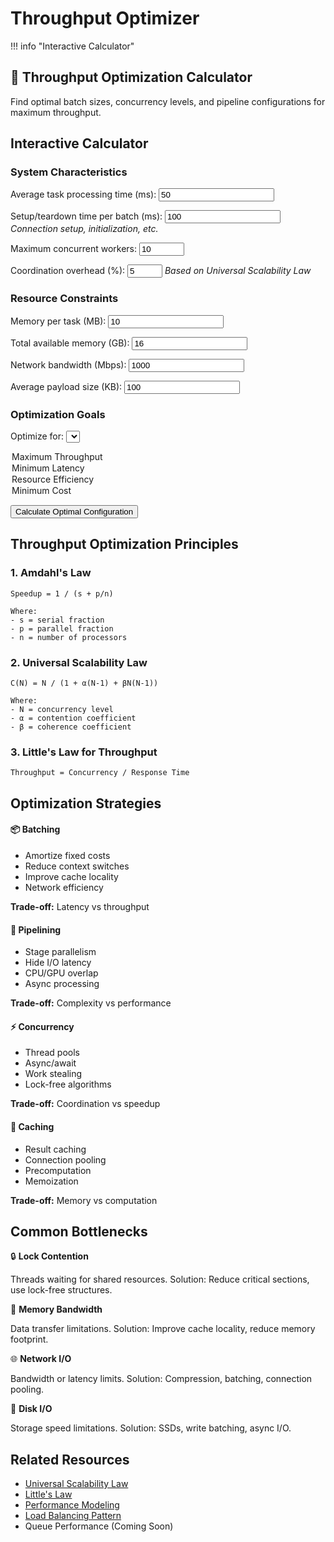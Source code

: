 # Throughput Optimizer

!!! info "Interactive Calculator"
 <h2>🚀 Throughput Optimization Calculator</h2>
<p>Find optimal batch sizes, concurrency levels, and pipeline configurations for maximum throughput.</p>

## Interactive Calculator

<div class="calculator-tool">
<form id="throughputCalc">

### System Characteristics

<label for="taskTime">Average task processing time (ms):</label>
<input type="number" id="taskTime" value="50" min="1" step="10">



<label for="setupTime">Setup/teardown time per batch (ms):</label>
<input type="number" id="setupTime" value="100" min="0" step="10">
*Connection setup, initialization, etc.*



<label for="maxConcurrency">Maximum concurrent workers:</label>
<input type="number" id="maxConcurrency" value="10" min="1" max="1000" step="1">



<label for="coordinationOverhead">Coordination overhead (%):</label>
<input type="number" id="coordinationOverhead" value="5" min="0" max="50" step="1">
*Based on Universal Scalability Law*


### Resource Constraints

<label for="memoryPerTask">Memory per task (MB):</label>
<input type="number" id="memoryPerTask" value="10" min="0.1" step="1">



<label for="totalMemory">Total available memory (GB):</label>
<input type="number" id="totalMemory" value="16" min="1" step="1">



<label for="networkBandwidth">Network bandwidth (Mbps):</label>
<input type="number" id="networkBandwidth" value="1000" min="10" step="100">



<label for="payloadSize">Average payload size (KB):</label>
<input type="number" id="payloadSize" value="100" min="1" step="10">


### Optimization Goals

<label for="optimizeFor">Optimize for:</label>
<select id="optimizeFor">
<option value="throughput">Maximum Throughput</option>
<option value="latency">Minimum Latency</option>
<option value="efficiency">Resource Efficiency</option>
<option value="cost">Minimum Cost</option>
</select>


<button type="button" onclick="calculateThroughput()" class="calc-button">Calculate Optimal Configuration</button>
</form>

<div id="results" class="results-panel">
<!-- Results will appear here -->
</div>

## Throughput Optimization Principles

### 1. Amdahl's Law
```
Speedup = 1 / (s + p/n)

Where:
- s = serial fraction
- p = parallel fraction
- n = number of processors
```

### 2. Universal Scalability Law
```
C(N) = N / (1 + α(N-1) + βN(N-1))

Where:
- N = concurrency level
- α = contention coefficient
- β = coherence coefficient
```

### 3. Little's Law for Throughput
```
Throughput = Concurrency / Response Time
```

## Optimization Strategies

<div class="strategy-card">
<h4>📦 Batching</h4>
<ul>
<li>Amortize fixed costs</li>
<li>Reduce context switches</li>
<li>Improve cache locality</li>
<li>Network efficiency</li>
</ul>
<p><strong>Trade-off:</strong> Latency vs throughput</p>

<h4>🔄 Pipelining</h4>
<ul>
<li>Stage parallelism</li>
<li>Hide I/O latency</li>
<li>CPU/GPU overlap</li>
<li>Async processing</li>
</ul>
<p><strong>Trade-off:</strong> Complexity vs performance</p>

<h4>⚡ Concurrency</h4>
<ul>
<li>Thread pools</li>
<li>Async/await</li>
<li>Work stealing</li>
<li>Lock-free algorithms</li>
</ul>
<p><strong>Trade-off:</strong> Coordination vs speedup</p>

<h4>💾 Caching</h4>
<ul>
<li>Result caching</li>
<li>Connection pooling</li>
<li>Precomputation</li>
<li>Memoization</li>
</ul>
<p><strong>Trade-off:</strong> Memory vs computation</p>
</div>

## Common Bottlenecks

<div class="bottleneck-item">
<span class="icon">🔒</span>
<strong>Lock Contention</strong>
<p>Threads waiting for shared resources. Solution: Reduce critical sections, use lock-free structures.</p>

<span class="icon">💾</span>
<strong>Memory Bandwidth</strong>
<p>Data transfer limitations. Solution: Improve cache locality, reduce memory footprint.</p>

<span class="icon">🌐</span>
<strong>Network I/O</strong>
<p>Bandwidth or latency limits. Solution: Compression, batching, connection pooling.</p>

<span class="icon">💽</span>
<strong>Disk I/O</strong>
<p>Storage speed limitations. Solution: SSDs, write batching, async I/O.</p>
</div>

## Related Resources

- [Universal Scalability Law](quantitative/universal-scalability)
- [Little's Law](quantitative/littles-law)
- [Performance Modeling](quantitative/performance-modeling)
- [Load Balancing Pattern](../patterns/load-balancing)
- Queue Performance (Coming Soon)

<script>
function calculateThroughput() {
 // Get inputs
 const taskTime = parseFloat(document.getElementById('taskTime').value);
 const setupTime = parseFloat(document.getElementById('setupTime').value);
 const maxConcurrency = parseInt(document.getElementById('maxConcurrency').value);
 const coordinationOverhead = parseFloat(document.getElementById('coordinationOverhead').value) / 100;
 const memoryPerTask = parseFloat(document.getElementById('memoryPerTask').value);
 const totalMemory = parseFloat(document.getElementById('totalMemory').value) * 1024; // Convert to MB
 const networkBandwidth = parseFloat(document.getElementById('networkBandwidth').value);
 const payloadSize = parseFloat(document.getElementById('payloadSize').value);
 const optimizeFor = document.getElementById('optimizeFor').value;
 
 // Calculate constraints
 const memoryConstrainedConcurrency = Math.floor(totalMemory / memoryPerTask);
 const effectiveConcurrency = Math.min(maxConcurrency, memoryConstrainedConcurrency);
 
 // Calculate optimal batch sizes for different scenarios
 let optimalConfigs = [];
 
 for (let batchSize = 1; batchSize <= 1000; batchSize *= 2) {
 for (let concurrency = 1; concurrency <= effectiveConcurrency; concurrency++) {
 // Apply Universal Scalability Law
 const alpha = coordinationOverhead;
 const beta = coordinationOverhead / 10; // Coherence is typically smaller
 const scalability = concurrency / (1 + alpha * (concurrency - 1) + beta * concurrency * (concurrency - 1));
 
 // Calculate effective processing time
 const batchProcessingTime = batchSize * taskTime + setupTime;
 const effectiveTaskTime = batchProcessingTime / batchSize;
 
 // Calculate throughput
 const singleThreadThroughput = 1000 / effectiveTaskTime; // tasks per second
 const totalThroughput = singleThreadThroughput * scalability;
 
 // Calculate latency
 const queueTime = batchSize * taskTime / (2 * concurrency); // Average queue time
 const totalLatency = effectiveTaskTime + queueTime;
 
 // Calculate network usage
 const networkUsage = (totalThroughput * payloadSize * 8) / 1000; // Mbps
 const networkUtilization = networkUsage / networkBandwidth;
 
 // Calculate efficiency
 const efficiency = scalability / concurrency;
 const costEfficiency = totalThroughput / concurrency; // Throughput per worker
 
 // Score based on optimization goal
 let score;
 switch(optimizeFor) {
 case 'throughput':
 score = totalThroughput;
 break;
 case 'latency':
 score = -totalLatency;
 break;
 case 'efficiency':
 score = efficiency * totalThroughput;
 break;
 case 'cost':
 score = costEfficiency;
 break;
 }
 
 if (networkUtilization <= 0.8) { // Don't saturate network
 optimalConfigs.push({
 batchSize: batchSize,
 concurrency: concurrency,
 throughput: totalThroughput,
 latency: totalLatency,
 efficiency: efficiency,
 networkUtilization: networkUtilization,
 score: score
 });
 }
 }
 }
 
 // Sort by score
 optimalConfigs.sort((a, b) => b.score - a.score);
 const optimal = optimalConfigs[0];
 
 // Generate results
 let resultsHTML = `
 <h3>📊 Throughput Optimization Results</h3>
 
 <h4>Optimal Configuration (${optimizeFor})</h4>
 <div class="config-grid">
 <div class="config-item">
 <span class="label">Batch Size:</span>
 <span class="value">${optimal.batchSize}</span>
 <span class="label">Concurrency:</span>
 <span class="value">${optimal.concurrency} workers</span>
 <span class="label">Throughput:</span>
 <span class="value">${optimal.throughput.toFixed(0)} tasks/sec</span>
 <span class="label">Latency:</span>
 <span class="value">${optimal.latency.toFixed(1)} ms</span>
 <span class="label">Efficiency:</span>
 <span class="value">${(optimal.efficiency * 100).toFixed(1)}%</span>
 <span class="label">Network Usage:</span>
 <span class="value">${(optimal.networkUtilization * 100).toFixed(1)}%</span>
 </div>
 </div>
 
 <h4>Throughput vs Concurrency</h4>
 <canvas id="perfChart" width="600" height="300"></canvas>
 
 <h4>Constraint Analysis</h4>
 <table class="responsive-table">
 <thead>
 <tr>
 <th>Resource</th>
 <th>Limit</th>
 <th>Usage</th>
 <th>Status</th>
 </tr>
 </thead>
 <tbody>
 <tr>
 <td data-label="Resource">Memory</td>
 <td data-label="Limit">${memoryConstrainedConcurrency} concurrent tasks</td>
 <td data-label="Usage">${optimal.concurrency} workers</td>
 <td data-label="Status">${optimal.concurrency < memoryConstrainedConcurrency ? '✅ OK' : '⚠️ Limited'}</td>
 </tr>
 <tr>
 <td data-label="Resource">CPU/Workers</td>
 <td data-label="Limit">${maxConcurrency} max</td>
 <td data-label="Usage">${optimal.concurrency} workers</td>
 <td data-label="Status">${optimal.concurrency < maxConcurrency ? '✅ OK' : '⚠️ At limit'}</td>
 </tr>
 <tr>
 <td data-label="Resource">Network</td>
 <td data-label="Limit">${networkBandwidth} Mbps</td>
 <td data-label="Usage">${(optimal.networkUtilization * networkBandwidth).toFixed(0)} Mbps</td>
 <td data-label="Status">${optimal.networkUtilization < 0.8 ? '✅ OK' : '⚠️ High usage'}</td>
 </tr>
 </tbody>
</table>
 
 <h4>💡 Optimization Recommendations</h4>
 <ul>
 `;
 
 // Add specific recommendations
 if (optimal.batchSize > 1) {
 resultsHTML += `<li>Batching ${optimal.batchSize} tasks reduces overhead by ${((1 - taskTime/((optimal.batchSize * taskTime + setupTime)/optimal.batchSize)) * 100).toFixed(0)}%</li>`;
 }
 
 if (optimal.efficiency < 0.7) {
 resultsHTML += '<li class="warning">⚠️ Low efficiency indicates high coordination overhead. Consider reducing contention.</li>';
 }
 
 if (optimal.concurrency < maxConcurrency * 0.5) {
 resultsHTML += '<li>System is not using full concurrency potential. Check for bottlenecks.</li>';
 }
 
 if (memoryConstrainedConcurrency < maxConcurrency) {
 resultsHTML += `<li>Memory-constrained to ${memoryConstrainedConcurrency} workers. Adding RAM could improve throughput.</li>`;
 }
 
 if (optimal.networkUtilization > 0.6) {
 resultsHTML += '<li>High network utilization. Consider compression or larger batches.</li>';
 }
 
 // Alternative configurations
 resultsHTML += `
 </ul>
 
 <h4>Alternative Configurations</h4>
 <table class="responsive-table">
 <thead>
 <tr>
 <th>Batch Size</th>
 <th>Concurrency</th>
 <th>Throughput</th>
 <th>Latency</th>
 <th>Efficiency</th>
 </tr>
 </thead>
 <tbody>
 <tr ${i === 0 ? 'class="optimal"' : ''}>
 <td data-label="Batch Size">${config.batchSize}</td>
 <td data-label="Concurrency">${config.concurrency}</td>
 <td data-label="Throughput">${config.throughput.toFixed(0)} tps</td>
 <td data-label="Latency">${config.latency.toFixed(1)} ms</td>
 <td data-label="Efficiency">${(config.efficiency * 100).toFixed(1)}%</td>
 </tr>
 </tbody>
</table>
 `;
 
 document.getElementById('results').innerHTML = resultsHTML;
 
 // Draw performance chart
 drawPerformanceChart(optimalConfigs, optimal);
}

function drawPerformanceChart(configs, optimal) {
 const canvas = document.getElementById('perfChart');
 if (!canvas) return;
 
 const ctx = canvas.getContext('2d');
 const width = canvas.width;
 const height = canvas.height;
 const padding = 40;
 
 // Clear canvas
 ctx.clearRect(0, 0, width, height);
 
 // Group by concurrency
 const concurrencyMap = {};
 configs.forEach(config => {
 if (!concurrencyMap[config.concurrency]) {
 concurrencyMap[config.concurrency] = [];
 }
 concurrencyMap[config.concurrency].push(config);
 });
 
 // Get best throughput for each concurrency level
 const dataPoints = Object.keys(concurrencyMap).map(c => {
 const best = concurrencyMap[c].reduce((a, b) => a.throughput > b.throughput ? a : b);
 return { concurrency: parseInt(c), throughput: best.throughput };
 }).sort((a, b) => a.concurrency - b.concurrency);
 
 if (dataPoints.length === 0) return;
 
 // Find scales
 const maxConcurrency = Math.max(...dataPoints.map(d => d.concurrency));
 const maxThroughput = Math.max(...dataPoints.map(d => d.throughput));
 
 // Draw axes
 ctx.strokeStyle = '#666';
 ctx.beginPath();
 ctx.moveTo(padding, padding);
 ctx.lineTo(padding, height - padding);
 ctx.lineTo(width - padding, height - padding);
 ctx.stroke();
 
 // Draw throughput curve
 ctx.strokeStyle = '#5448C8';
 ctx.lineWidth = 2;
 ctx.beginPath();
 dataPoints.forEach((point, i) => {
 const x = padding + (point.concurrency / maxConcurrency) * (width - 2 * padding);
 const y = height - padding - (point.throughput / maxThroughput) * (height - 2 * padding);
 if (i === 0) ctx.moveTo(x, y);
 else ctx.lineTo(x, y);
 });
 ctx.stroke();
 
 // Mark optimal point
 const optimalX = padding + (optimal.concurrency / maxConcurrency) * (width - 2 * padding);
 const optimalY = height - padding - (optimal.throughput / maxThroughput) * (height - 2 * padding);
 
 ctx.fillStyle = '#ff6b6b';
 ctx.beginPath();
 ctx.arc(optimalX, optimalY, 5, 0, 2 * Math.PI);
 ctx.fill();
 
 // Labels
 ctx.fillStyle = '#333';
 ctx.font = '12px sans-serif';
 ctx.fillText('Concurrency', width / 2 - 30, height - 10);
 
 ctx.save();
 ctx.translate(10, height / 2);
 ctx.rotate(-Math.PI / 2);
 ctx.fillText('Throughput (tasks/sec)', 0, 0);
 ctx.restore();
 
 // Optimal label
 ctx.fillStyle = '#ff6b6b';
 ctx.fillText('Optimal', optimalX - 20, optimalY - 10);
}
</script>

</div>